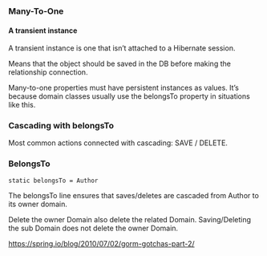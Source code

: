 

### Many-To-One

#### A transient instance

A transient instance is one that isn’t attached to a Hibernate session.

Means that the object should be saved in the DB before making the relationship connection.


Many-to-one properties must have persistent instances as values.
It’s because domain classes usually use the belongsTo property in situations like this.

### Cascading with belongsTo

Most common actions connected with cascading: SAVE / DELETE.


### BelongsTo 

    
    static belongsTo = Author

The belongsTo line ensures that saves/deletes are cascaded from Author to its owner domain.

Delete the owner Domain also delete the related Domain.
Saving/Deleting the sub Domain does not delete the owner Domain.

https://spring.io/blog/2010/07/02/gorm-gotchas-part-2/
